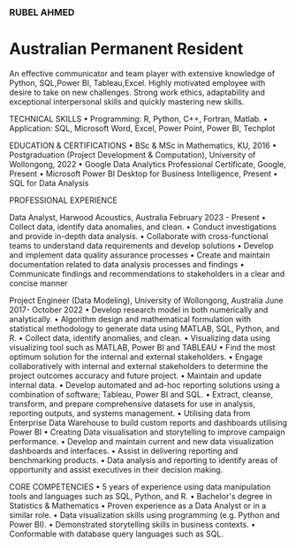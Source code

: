 ###                                                                            RUBEL AHMED
#                                                                    Australian Permanent Resident
                                                         
An effective communicator and team player with extensive knowledge of Python, SQL,Power BI, Tableau,Excel.
Highly motivated employee with desire to take on new challenges.
Strong work ethics, adaptability and exceptional interpersonal skills and quickly mastering new skills.

TECHNICAL SKILLS
•	Programming: R, Python, C++, Fortran, Matlab.
•	Application: SQL, Microsoft Word, Excel, Power Point, Power BI, Techplot

EDUCATION & CERTIFICATIONS
•	BSc & MSc in Mathematics, KU, 2016
•	Postgraduation (Project Development & Computation), University of Wollongong, 2022
•	Google Data Analytics Professional Certificate, Google, Present
•	Microsoft Power BI Desktop for Business Intelligence, Present
•	SQL for Data Analysis

PROFESSIONAL EXPERIENCE

Data Analyst, Harwood Acoustics, Australia 
February 2023 - Present
• Collect data, identify data anomalies, and clean.
•	Conduct investigations and provide in-depth data analysis.
•	Collaborate with cross-functional teams to understand data requirements and develop solutions
•	Develop and implement data quality assurance processes
•	Create and maintain documentation related to data analysis processes and findings
•	Communicate findings and recommendations to stakeholders in a clear and concise manner

Project Engineer (Data Modeling), University of Wollongong, Australia
June 2017- October 2022
•	Develop research model in both numerically and analytically.
•	Algorithm design and mathematical formulation with statistical methodology to generate data using MATLAB, SQL, Python, and R.
•	Collect data, identify anomalies, and clean.
•	Visualizing data using visualizing tool such as MATLAB, Power BI and TABLEAU
•	Find the most optimum solution for the internal and external stakeholders.
•	Engage collaboratively with internal and external stakeholders to determine the project outcomes accuracy and future project.
•	Maintain and update internal data.
•	Develop automated and ad-hoc reporting solutions using a combination of software; Tableau, Power BI and SQL.
•	Extract, cleanse, transform, and prepare comprehensive datasets for use in analysis, reporting outputs, and systems management.
•	Utilising data from Enterprise Data Warehouse to build custom reports and dashboards utilising Power BI 
•	Creating Data visualisation and storytelling to improve campaign performance.
•	Develop and maintain current and new data visualization dashboards and interfaces.
•	Assist in delivering reporting and benchmarking products.
•	Data analysis and reporting to identify areas of opportunity and assist executives in their decision making.

CORE COMPETENCIES
•	5 years of experience using data manipulation tools and languages such as SQL, Python, and R. 
•	Bachelor's degree in Statistics & Mathematics
•	Proven experience as a Data Analyst or in a similar role.
•	Data visualization skills using programming (e.g. Python and Power BI).
•	Demonstrated storytelling skills in business contexts.
•	Conformable with database query languages such as SQL.

